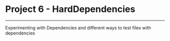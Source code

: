 # Project 6 - HardDependencies
---

Experimenting with Dependencies and different ways to test files with dependencies
